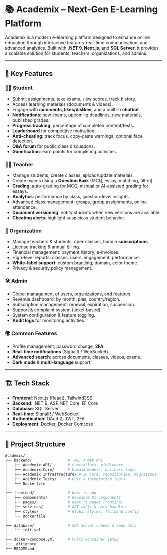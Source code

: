 # 📚 Academix – Next-Gen E-Learning Platform

Academix is a modern e-learning platform designed to enhance online education through interactive features, real-time communication, and advanced analytics. Built with **.NET 9**, **Next.js**, and **SQL Server**, it provides a scalable solution for students, teachers, organizations, and admins.

---

## 🚀 Key Features

### 👨‍🎓 Student
- Submit assignments, take exams, view scores, track history.
- Access learning materials (documents & videos).
- Engage with **comments, likes/dislikes**, and a built-in **chatbot**.
- **Notifications**: new exams, upcoming deadlines, new materials, published grades.
- **Progress tracking**: percentage of completed content/tests.
- **Leaderboard** for competitive motivation.
- **Anti-cheating**: track focus, copy-paste warnings, optional face detection.
- **Q&A forum** for public class discussions.
- **Gamification**: earn points for completing activities.

### 👩‍🏫 Teacher
- Manage students, create classes, upload/update materials.
- Create exams using a **Question Bank** (MCQ, essay, matching, fill-in).
- **Grading**: auto-grading for MCQ, manual or AI-assisted grading for essays.
- **Analytics**: performance by class, question-level insights.
- Advanced class management: groups, group assignments, online attendance.
- **Document versioning**: notify students when new versions are available.
- **Cheating alerts**: highlight suspicious student behavior.

### 🏢 Organization
- Manage teachers & students, open classes, handle **subscriptions**.
- License tracking & annual billing.
- Financial management: payment history, e-invoices.
- High-level reports: classes, users, engagement, performance.
- **White-label support**: custom branding, domain, color theme.
- Privacy & security policy management.

### 🛠️ Admin
- Global management of users, organizations, and features.
- Revenue dashboard: by month, plan, country/region.
- Subscription management: renewal, expiration, suspension.
- Support & complaint system (ticket-based).
- System configuration & feature toggling.
- **Audit logs** for monitoring activities.

### 🌍 Common Features
- Profile management, password change, **2FA**.
- **Real-time notifications** (SignalR / WebSocket).
- **Advanced search**: across documents, classes, videos, exams.
- **Dark mode** & **multi-language** support.

---

## 🏗️ Tech Stack

- **Frontend**: Next.js (React), TailwindCSS
- **Backend**: .NET 9, ASP.NET Core, EF Core
- **Database**: SQL Server
- **Real-time**: SignalR / WebSocket
- **Authentication**: OAuth2, JWT, 2FA
- **Deployment**: Docker, Docker Compose

---

## 📂 Project Structure

```bash
Academix/
├── backend/                # .NET 9 Web API
│   ├── Academix.API/       # Controllers, middleware
│   ├── Academix.Core/      # Domain models, business logic
│   ├── Academix.Infrastructure/ # EF Core, repositories, migrations
│   ├── Academix.Tests/     # Unit & integration tests
│   └── Dockerfile
│
├── frontend/               # Next.js app
│   ├── components/         # Reusable UI components
│   ├── pages/              # Next.js pages (routing)
│   ├── services/           # API calls & auth handlers
│   ├── styles/             # Global styles, Tailwind config
│   └── Dockerfile
│
├── database/               # SQL Server schema & seed data
│   └── init.sql
│
├── docker-compose.yml      # Multi-container setup
├── .gitignore
└── README.md
```
